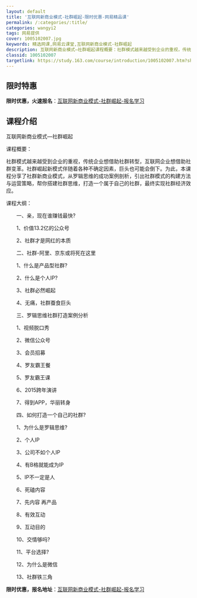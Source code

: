 ```yaml
---
layout: default
title: '互联网新商业模式-社群崛起-限时优惠-网易精品课'
permalink: /:categories/:title/
categories: wangyi2
tags: 网易提供
cover: 1005102007.jpg
keywords: 精选网课,网易云课堂,互联网新商业模式-社群崛起
description: 互联网新商业模式—社群崛起课程概要：社群模式越来越受到企业的重视，传统企业想借助社群转型，互联网企业想借助社群变革。社群
classid: 1005102007
targetlink: https://study.163.com/course/introduction/1005102007.htm?share=1&shareId=1025206652&utm_campaign=share&utm_medium=iphoneShare&utm_source=&utm_u=1025206652
---
```


## 限时特惠

**限时优惠，火速报名**：[互联网新商业模式-社群崛起-报名学习](https://study.163.com/course/introduction/1005102007.htm?share=1&shareId=1025206652&utm_campaign=share&utm_medium=iphoneShare&utm_source=&utm_u=1025206652)

## 课程介绍

互联网新商业模式—社群崛起

课程概要：

社群模式越来越受到企业的重视，传统企业想借助社群转型，互联网企业想借助社群变革。社群崛起新模式伴随着各种不确定因素，巨头也可能会倒下。为此，本课程分享了社群新商业模式，从罗辑思维的成功案例剖析，引出社群模式的构建方法与运营策略，帮你搭建社群思维，打造一个属于自己的社群，最终实现社群经济效应。



课程大纲：

　　一、亲，现在谁赚钱最快?

　　1、价值13.2亿的公众号

　　2、社群才是网红的本质

　　二、社群-阿里、京东或将死在这里

　　1、什么是产品型社群?

　　2、什么是个人IP?

　　3、社群必然崛起

　　4、无痛，社群蚕食巨头

　　三、罗辑思维社群打造案例分析

　　1、视频脱口秀

　　2、微信公众号

　　3、会员招募

　　4、罗友霸王餐

　　5、罗友霸王课

　　6、2015跨年演讲

　　7、得到APP，华丽转身

　　四、如何打造一个自己的社群?

　　1、为什么是罗辑思维?

　　2、个人IP

　　3、公司不如个人IP

　　4、有B格就能成为IP

　　5、IP不一定是人

　　6、死磕内容

　　7、先内容 再产品

　　8、有效互动

　　9、互动目的

　　10、交情够吗?

　　11、平台选择?

　　12、为什么是微信

　　13、社群铁三角

**限时优惠，报名地址**：[互联网新商业模式-社群崛起-报名学习](https://study.163.com/course/introduction/1005102007.htm?share=1&shareId=1025206652&utm_campaign=share&utm_medium=iphoneShare&utm_source=&utm_u=1025206652)

